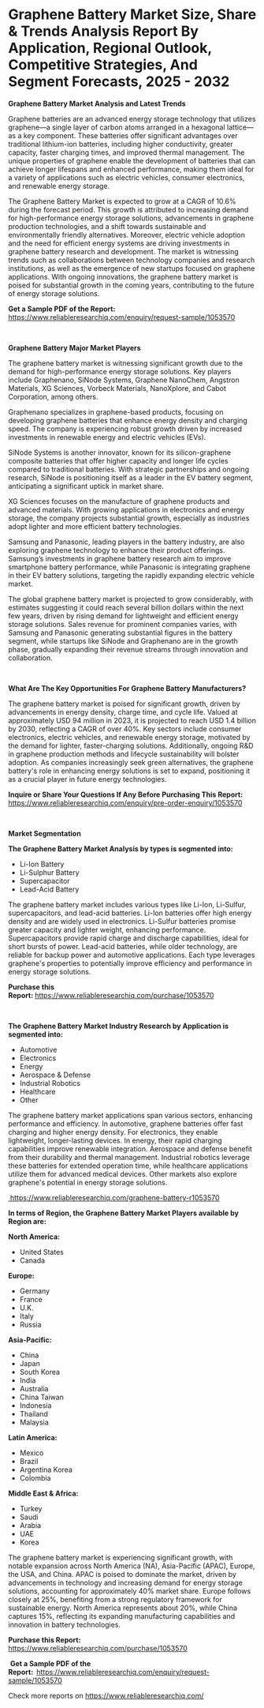 <p><h1>Graphene Battery Market Size, Share & Trends Analysis Report By Application, Regional Outlook, Competitive Strategies, And Segment Forecasts, 2025 - 2032</h1></p><p><strong>Graphene Battery Market Analysis and Latest Trends</strong></p>
<p><p>Graphene batteries are an advanced energy storage technology that utilizes graphene—a single layer of carbon atoms arranged in a hexagonal lattice—as a key component. These batteries offer significant advantages over traditional lithium-ion batteries, including higher conductivity, greater capacity, faster charging times, and improved thermal management. The unique properties of graphene enable the development of batteries that can achieve longer lifespans and enhanced performance, making them ideal for a variety of applications such as electric vehicles, consumer electronics, and renewable energy storage.</p><p>The Graphene Battery Market is expected to grow at a CAGR of 10.6% during the forecast period. This growth is attributed to increasing demand for high-performance energy storage solutions, advancements in graphene production technologies, and a shift towards sustainable and environmentally friendly alternatives. Moreover, electric vehicle adoption and the need for efficient energy systems are driving investments in graphene battery research and development. The market is witnessing trends such as collaborations between technology companies and research institutions, as well as the emergence of new startups focused on graphene applications. With ongoing innovations, the graphene battery market is poised for substantial growth in the coming years, contributing to the future of energy storage solutions.</p></p>
<p><strong>Get a Sample PDF of the Report:&nbsp;</strong> <a href="https://www.reliableresearchiq.com/enquiry/request-sample/1053570?utm_campaign=2802&utm_medium=2&utm_source=Github&utm_content=ia&utm_term=28022025&utm_id=graphene-battery">https://www.reliableresearchiq.com/enquiry/request-sample/1053570</a></p>
<p>&nbsp;</p>
<p><strong>Graphene Battery Major Market Players</strong></p>
<p><p>The graphene battery market is witnessing significant growth due to the demand for high-performance energy storage solutions. Key players include Graphenano, SiNode Systems, Graphene NanoChem, Angstron Materials, XG Sciences, Vorbeck Materials, NanoXplore, and Cabot Corporation, among others.</p><p>Graphenano specializes in graphene-based products, focusing on developing graphene batteries that enhance energy density and charging speed. The company is experiencing robust growth driven by increased investments in renewable energy and electric vehicles (EVs).</p><p>SiNode Systems is another innovator, known for its silicon-graphene composite batteries that offer higher capacity and longer life cycles compared to traditional batteries. With strategic partnerships and ongoing research, SiNode is positioning itself as a leader in the EV battery segment, anticipating a significant uptick in market share.</p><p>XG Sciences focuses on the manufacture of graphene products and advanced materials. With growing applications in electronics and energy storage, the company projects substantial growth, especially as industries adopt lighter and more efficient battery technologies.</p><p>Samsung and Panasonic, leading players in the battery industry, are also exploring graphene technology to enhance their product offerings. Samsung’s investments in graphene battery research aim to improve smartphone battery performance, while Panasonic is integrating graphene in their EV battery solutions, targeting the rapidly expanding electric vehicle market.</p><p>The global graphene battery market is projected to grow considerably, with estimates suggesting it could reach several billion dollars within the next few years, driven by rising demand for lightweight and efficient energy storage solutions. Sales revenue for prominent companies varies, with Samsung and Panasonic generating substantial figures in the battery segment, while startups like SiNode and Graphenano are in the growth phase, gradually expanding their revenue streams through innovation and collaboration.</p></p>
<p>&nbsp;</p>
<p><strong>What Are The Key Opportunities For Graphene Battery Manufacturers?</strong></p>
<p><p>The graphene battery market is poised for significant growth, driven by advancements in energy density, charge time, and cycle life. Valued at approximately USD 94 million in 2023, it is projected to reach USD 1.4 billion by 2030, reflecting a CAGR of over 40%. Key sectors include consumer electronics, electric vehicles, and renewable energy storage, motivated by the demand for lighter, faster-charging solutions. Additionally, ongoing R&D in graphene production methods and lifecycle sustainability will bolster adoption. As companies increasingly seek green alternatives, the graphene battery's role in enhancing energy solutions is set to expand, positioning it as a crucial player in future energy technologies.</p></p>
<p><strong>Inquire or Share Your Questions If Any Before Purchasing This Report:</strong> <a href="https://www.reliableresearchiq.com/enquiry/pre-order-enquiry/1053570?utm_campaign=2802&utm_medium=2&utm_source=Github&utm_content=ia&utm_term=28022025&utm_id=graphene-battery">https://www.reliableresearchiq.com/enquiry/pre-order-enquiry/1053570</a></p>
<p>&nbsp;</p>
<p><strong>Market Segmentation</strong></p>
<p><strong>The Graphene Battery Market Analysis by types is segmented into:</strong></p>
<p><ul><li>Li-Ion Battery</li><li>Li-Sulphur Battery</li><li>Supercapacitor</li><li>Lead-Acid Battery</li></ul></p>
<p><p>The graphene battery market includes various types like Li-Ion, Li-Sulfur, supercapacitors, and lead-acid batteries. Li-Ion batteries offer high energy density and are widely used in electronics. Li-Sulfur batteries promise greater capacity and lighter weight, enhancing performance. Supercapacitors provide rapid charge and discharge capabilities, ideal for short bursts of power. Lead-acid batteries, while older technology, are reliable for backup power and automotive applications. Each type leverages graphene's properties to potentially improve efficiency and performance in energy storage solutions.</p></p>
<p><strong>Purchase this Report:&nbsp;</strong><a href="https://www.reliableresearchiq.com/purchase/1053570?utm_campaign=2802&utm_medium=2&utm_source=Github&utm_content=ia&utm_term=28022025&utm_id=graphene-battery">https://www.reliableresearchiq.com/purchase/1053570</a></p>
<p>&nbsp;</p>
<p><strong>The Graphene Battery Market Industry Research by Application is segmented into:</strong></p>
<p><ul><li>Automotive</li><li>Electronics</li><li>Energy</li><li>Aerospace & Defense</li><li>Industrial Robotics</li><li>Healthcare</li><li>Other</li></ul></p>
<p><p>The graphene battery market applications span various sectors, enhancing performance and efficiency. In automotive, graphene batteries offer fast charging and higher energy density. For electronics, they enable lightweight, longer-lasting devices. In energy, their rapid charging capabilities improve renewable integration. Aerospace and defense benefit from their durability and thermal management. Industrial robotics leverage these batteries for extended operation time, while healthcare applications utilize them for advanced medical devices. Other markets also explore graphene's potential in energy storage solutions.</p></p>
<p><a href="https://www.reliableresearchiq.com/graphene-battery-r1053570?utm_campaign=2802&utm_medium=2&utm_source=Github&utm_content=ia&utm_term=28022025&utm_id=graphene-battery">&nbsp;https://www.reliableresearchiq.com/graphene-battery-r1053570</a></p>
<p><strong>In terms of Region, the Graphene Battery Market Players available by Region are:</strong></p>
<p>
    <p> <strong> North America: </strong>
        <ul>
            <li>United States</li>
            <li>Canada</li>
        </ul>
        </p> 
    <p> <strong> Europe: </strong>
        <ul>
            <li>Germany</li>
            <li>France</li>
            <li>U.K.</li>
            <li>Italy</li>
            <li>Russia</li>
        </ul>
        </p> 
    <p> <strong> Asia-Pacific: </strong>
        <ul>
            <li>China</li>
            <li>Japan</li>
            <li>South Korea</li>
            <li>India</li>
            <li>Australia</li>
            <li>China Taiwan</li>
            <li>Indonesia</li>
            <li>Thailand</li>
            <li>Malaysia</li>
        </ul>
        </p> 
    <p> <strong> Latin America: </strong>
        <ul>
            <li>Mexico</li>
            <li>Brazil</li>
            <li>Argentina Korea</li>
            <li>Colombia</li>
        </ul>
        </p> 
    <p> <strong> Middle East & Africa: </strong>
        <ul>
            <li>Turkey</li>
            <li>Saudi</li>
            <li>Arabia</li>
            <li>UAE</li>
            <li>Korea</li>
        </ul>
    </p>
    </p>
<p><p>The graphene battery market is experiencing significant growth, with notable expansion across North America (NA), Asia-Pacific (APAC), Europe, the USA, and China. APAC is poised to dominate the market, driven by advancements in technology and increasing demand for energy storage solutions, accounting for approximately 40% market share. Europe follows closely at 25%, benefiting from a strong regulatory framework for sustainable energy. North America represents about 20%, while China captures 15%, reflecting its expanding manufacturing capabilities and innovation in battery technologies.</p></p>
<p><strong>Purchase this Report: </strong><a href="https://www.reliableresearchiq.com/purchase/1053570?utm_campaign=2802&utm_medium=2&utm_source=Github&utm_content=ia&utm_term=28022025&utm_id=graphene-battery">https://www.reliableresearchiq.com/purchase/1053570</a></p>
<p>&nbsp;<strong>Get a Sample PDF of the Report:&nbsp;&nbsp;</strong><a href="https://www.reliableresearchiq.com/enquiry/request-sample/1053570?utm_campaign=2802&utm_medium=2&utm_source=Github&utm_content=ia&utm_term=28022025&utm_id=graphene-battery">https://www.reliableresearchiq.com/enquiry/request-sample/1053570</a></p>
<p><strong></strong></p>
<p>Check more reports on <a href="https://www.reliableresearchiq.com/?utm_campaign=2802&utm_medium=2&utm_source=Github&utm_content=ia&utm_term=28022025&utm_id=graphene-battery">https://www.reliableresearchiq.com/</a></p>